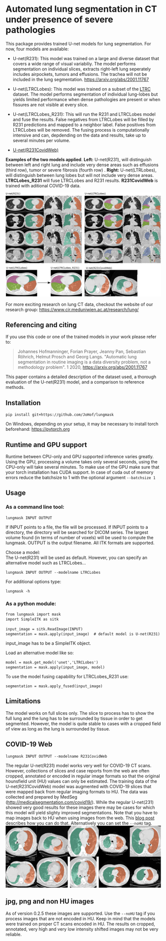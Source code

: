 # Automated lung segmentation in CT under presence of severe pathologies

This package provides trained U-net models for lung segmentation. For now, four models are available:

- U-net(R231): This model was trained on a large and diverse dataset that covers a wide range of visual variabiliy. The model performs segmentation on individual slices, extracts right-left lung seperately includes airpockets, tumors and effusions. The trachea will not be included in the lung segmentation. https://arxiv.org/abs/2001.11767

- U-net(LTRCLobes): This model was trained on a subset of the [LTRC](https://ltrcpublic.com) dataset. The model performs segmentation of individual lung-lobes but yields limited performance when dense pathologies are present or when fissures are not visible at every slice. 

- U-net(LTRCLobes_R231): This will run the R231 and LTRCLobes model and fuse the results. False negatives from LTRCLobes will be filled by R231 predictions and mapped to a neighbor label. False positives from LTRCLobes will be removed. The fusing process is computationally intensive and can, depdending on the data and results, take up to several minutes per volume.

- [U-net(R231CovidWeb)](#COVID-19-Web)


**Examples of the two models applied**. **Left:** U-net(R231), will distinguish between left and right lung and include very dense areas such as effusions (third row), tumor or severe fibrosis (fourth row) . **Right:** U-net(LTRLobes), will distinguish between lung lobes but will not include very dense areas. **LTRCLobes_R231** will fuse LTRCLobes and R231 results. **R231CovidWeb** is trained with aditional COVID-19 data.

![alt text](figures/figure.png "Result examples")

For more exciting research on lung CT data, checkout the website of our research group:
https://www.cir.meduniwien.ac.at/research/lung/

## Referencing and citing
If you use this code or one of the trained models in your work please refer to:

>Johannes Hofmanninger, Forian Prayer, Jeanny Pan, Sebastian Röhrich, Helmut Prosch and Georg Langs. "Automatic lung segmentation in routine imaging is a data diversity problem, not a methodology problem". 1 2020, https://arxiv.org/abs/2001.11767

This paper contains a detailed description of the dataset used, a thorough evaluation of the U-net(R231) model, and a comparison to reference methods.

## Installation
```
pip install git+https://github.com/JoHof/lungmask
```
On Windows, depending on your setup, it may be necessary to install torch beforehand: https://pytorch.org

## Runtime and GPU support
Runtime between CPU-only and GPU supported inference varies greatly. Using the GPU, processing a volume takes only several seconds, using the CPU-only will take several minutes. To make use of the GPU make sure that your torch installation has CUDA support. In case of cuda out of memory errors reduce the batchsize to 1 with the optional argument ```--batchsize 1```

## Usage
### As a command line tool:
```
lungmask INPUT OUTPUT
```
If INPUT points to a file, the file will be processed. If INPUT points to a directory, the directory will be searched for DICOM series. The largest volume found (in terms of number of voxels) will be used to compute the lungmask. OUTPUT is the output filename. All ITK formats are supported.

Choose a model: <br/>
The U-net(R231) will be used as default. However, you can specify an alternative model such as LTRCLobes...

```
lungmask INPUT OUTPUT --modelname LTRCLobes
```

For additional options type:
```
lungmask -h
```

### As a python module:

```
from lungmask import mask
import SimpleITK as sitk

input_image = sitk.ReadImage(INPUT)
segmentation = mask.apply(input_image)  # default model is U-net(R231)
```
input_image has to be a SimpleITK object.

Load an alternative model like so:
```
model = mask.get_model('unet','LTRCLobes')
segmentation = mask.apply(input_image, model)
```

To use the model fusing capability for LTRCLobes_R231 use:
```
segmentation = mask.apply_fused(input_image)
```

## Limitations
The model works on full slices only. The slice to process has to show the full lung and the lung has to be surrounded by tissue in order to get segmented. However, the model is quite stable to cases with a cropped field of view as long as the lung is surrounded by tissue. 

## COVID-19 Web
```
lungmask INPUT OUTPUT --modelname R231CovidWeb
```
The regular U-net(R231) model works very well for COVID-19 CT scans. However, collections of slices and case reports from the web are often cropped, annotated or encoded in regular image formats so that the original hounsfield unit (HU) values can only be estimated. The training data of the U-net(R231CovidWeb) model was augmented with COVID-19 slices that were mapped back from regular imaging formats to HU. The data was collected and prepared by MedSeg (http://medicalsegmentation.com/covid19/). While the regular U-net(231) showed very good results for these images there may be cases for which this model will yield slighty improved segmentations. Note that you have to map images back to HU when using images from the web. This [blog post](https://medium.com/@hbjenssen/covid-19-radiology-data-collection-and-preparation-for-artificial-intelligence-4ecece97bb5b) describes how you can do that. Alternatively you can set the ```--noHU``` tag.
![alt text](figures/example_covid.jpg "COVID examples")

## jpg, png and non HU images
As of version 0.2.5 these images are supported. Use the ```--noHU``` tag if you process images that are not encoded in HU. Keep in mind that the models were trained on proper CT scans encoded in HU. The results on cropped, annotated, very high and very low intensity shifted images may not be very reliable.


 
